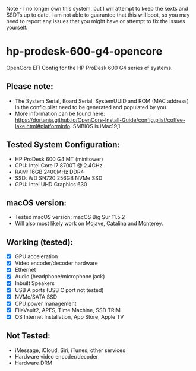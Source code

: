 Note - I no longer own this system, but I will attempt to keep the kexts and SSDTs up to 
date. I am not able to guarantee that this will boot, so you 
may need to report any issues that you might have or attempt to fix the issues 
yourself.

# hp-prodesk-600-g4-opencore
OpenCore EFI Config for the HP ProDesk 600 G4 series of systems.

## Please note: 
* The System Serial, Board Serial, SystemUUID and ROM (MAC address) in the config.plist need to be generated and populated by you.
* More information can be found here: https://dortania.github.io/OpenCore-Install-Guide/config.plist/coffee-lake.html#platforminfo. SMBIOS is iMac19,1.

## Tested System Configuration:
* HP ProDesk 600 G4 MT (minitower)
* CPU: Intel Core i7 8700T @ 2.4GHz
* RAM: 16GB 2400MHz DDR4
* SSD: WD SN720 256GB NVMe SSD
* GPU: Intel UHD Graphics 630

## macOS version:
* Tested macOS version: macOS Big Sur 11.5.2
* Will also most likely work on Mojave, Catalina and Monterey.

## Working (tested):
* [x] GPU acceleration
* [x] Video encoder/decoder hardware
* [x] Ethernet
* [x] Audio (headphone/microphone jack)
* [x] Inbuilt Speakers
* [x] USB A ports (USB C port not tested)
* [x] NVMe/SATA SSD
* [x] CPU power management
* [x] FileVault2, APFS, Time Machine, SSD TRIM
* [x] OS Internet Installation, App Store, Apple TV

## Not Tested:
* iMessage, iCloud, Siri, iTunes, other services
* Hardware video encoder/decoder
* Hardware DRM
